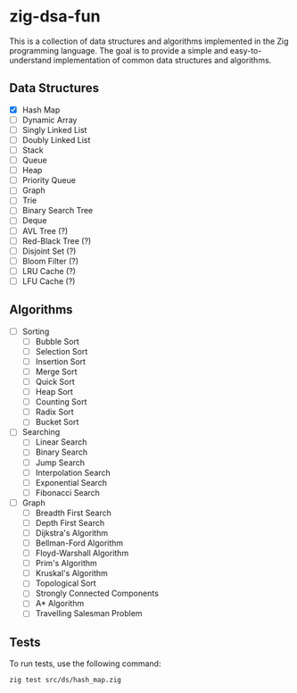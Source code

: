 # zig-dsa-fun

This is a collection of data structures and algorithms implemented in the Zig programming language. The goal is to provide a simple and easy-to-understand implementation of common data structures and algorithms.

## Data Structures
- [x] Hash Map
- [ ] Dynamic Array
- [ ] Singly Linked List
- [ ] Doubly Linked List
- [ ] Stack
- [ ] Queue
- [ ] Heap
- [ ] Priority Queue
- [ ] Graph
- [ ] Trie
- [ ] Binary Search Tree
- [ ] Deque
- [ ] AVL Tree (?)
- [ ] Red-Black Tree (?)
- [ ] Disjoint Set (?)
- [ ] Bloom Filter (?)
- [ ] LRU Cache (?)
- [ ] LFU Cache (?)

## Algorithms
- [ ] Sorting
  - [ ] Bubble Sort
  - [ ] Selection Sort
  - [ ] Insertion Sort
  - [ ] Merge Sort
  - [ ] Quick Sort
  - [ ] Heap Sort
  - [ ] Counting Sort
  - [ ] Radix Sort
  - [ ] Bucket Sort
- [ ] Searching
  - [ ] Linear Search
  - [ ] Binary Search
  - [ ] Jump Search
  - [ ] Interpolation Search
  - [ ] Exponential Search
  - [ ] Fibonacci Search
- [ ] Graph
  - [ ] Breadth First Search
  - [ ] Depth First Search
  - [ ] Dijkstra's Algorithm
  - [ ] Bellman-Ford Algorithm
  - [ ] Floyd-Warshall Algorithm
  - [ ] Prim's Algorithm
  - [ ] Kruskal's Algorithm
  - [ ] Topological Sort
  - [ ] Strongly Connected Components
  - [ ] A* Algorithm
  - [ ] Travelling Salesman Problem

## Tests

To run tests, use the following command:

```bash
zig test src/ds/hash_map.zig
```
